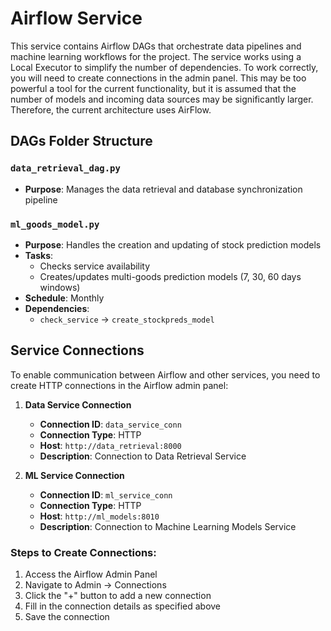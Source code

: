 # Airflow Service

This service contains Airflow DAGs that orchestrate data pipelines and machine learning workflows for the project. The service works using a Local Executor to simplify the number of dependencies. To work correctly, you will need to create connections in the admin panel. This may be too powerful a tool for the current functionality, but it is assumed that the number of models and incoming data sources may be significantly larger. Therefore, the current architecture uses AirFlow.

## DAGs Folder Structure

### `data_retrieval_dag.py`
- **Purpose**: Manages the data retrieval and database synchronization pipeline

### `ml_goods_model.py`
- **Purpose**: Handles the creation and updating of stock prediction models
- **Tasks**:
  - Checks service availability
  - Creates/updates multi-goods prediction models (7, 30, 60 days windows)
- **Schedule**: Monthly
- **Dependencies**:
  - `check_service` → `create_stockpreds_model`

## Service Connections

To enable communication between Airflow and other services, you need to create HTTP connections in the Airflow admin panel:

1. **Data Service Connection**
   - **Connection ID**: `data_service_conn`
   - **Connection Type**: HTTP
   - **Host**: `http://data_retrieval:8000`
   - **Description**: Connection to Data Retrieval Service

2. **ML Service Connection**
   - **Connection ID**: `ml_service_conn`
   - **Connection Type**: HTTP
   - **Host**: `http://ml_models:8010`
   - **Description**: Connection to Machine Learning Models Service

### Steps to Create Connections:
1. Access the Airflow Admin Panel
2. Navigate to Admin → Connections
3. Click the "+" button to add a new connection
4. Fill in the connection details as specified above
5. Save the connection